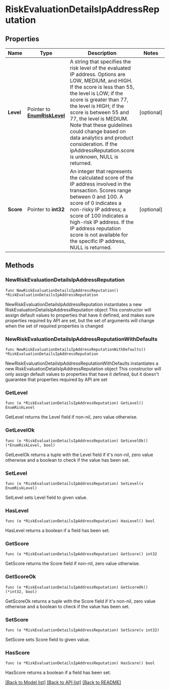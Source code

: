 # RiskEvaluationDetailsIpAddressReputation

## Properties

Name | Type | Description | Notes
------------ | ------------- | ------------- | -------------
**Level** | Pointer to [**EnumRiskLevel**](EnumRiskLevel.md) | A string that specifies the risk level of the evaluated IP address. Options are LOW, MEDIUM, and HIGH. If the score is less than 55, the level is LOW; if the score is greater than 77, the level is HIGH; if the score is between 55 and 77, the level is MEDIUM. Note that these guidelines could change based on data analytics and product consideration. If the ipAddressReputation.score is unknown, NULL is returned. | [optional] 
**Score** | Pointer to **int32** | An integer that represents the calculated score of the IP address involved in the transaction. Scores range between 0 and 100. A score of 0 indicates a non-risky IP address; a score of 100 indicates a high-risk IP address. If the IP address reputation score is not available for the specific IP address, NULL is returned. | [optional] 

## Methods

### NewRiskEvaluationDetailsIpAddressReputation

`func NewRiskEvaluationDetailsIpAddressReputation() *RiskEvaluationDetailsIpAddressReputation`

NewRiskEvaluationDetailsIpAddressReputation instantiates a new RiskEvaluationDetailsIpAddressReputation object
This constructor will assign default values to properties that have it defined,
and makes sure properties required by API are set, but the set of arguments
will change when the set of required properties is changed

### NewRiskEvaluationDetailsIpAddressReputationWithDefaults

`func NewRiskEvaluationDetailsIpAddressReputationWithDefaults() *RiskEvaluationDetailsIpAddressReputation`

NewRiskEvaluationDetailsIpAddressReputationWithDefaults instantiates a new RiskEvaluationDetailsIpAddressReputation object
This constructor will only assign default values to properties that have it defined,
but it doesn't guarantee that properties required by API are set

### GetLevel

`func (o *RiskEvaluationDetailsIpAddressReputation) GetLevel() EnumRiskLevel`

GetLevel returns the Level field if non-nil, zero value otherwise.

### GetLevelOk

`func (o *RiskEvaluationDetailsIpAddressReputation) GetLevelOk() (*EnumRiskLevel, bool)`

GetLevelOk returns a tuple with the Level field if it's non-nil, zero value otherwise
and a boolean to check if the value has been set.

### SetLevel

`func (o *RiskEvaluationDetailsIpAddressReputation) SetLevel(v EnumRiskLevel)`

SetLevel sets Level field to given value.

### HasLevel

`func (o *RiskEvaluationDetailsIpAddressReputation) HasLevel() bool`

HasLevel returns a boolean if a field has been set.

### GetScore

`func (o *RiskEvaluationDetailsIpAddressReputation) GetScore() int32`

GetScore returns the Score field if non-nil, zero value otherwise.

### GetScoreOk

`func (o *RiskEvaluationDetailsIpAddressReputation) GetScoreOk() (*int32, bool)`

GetScoreOk returns a tuple with the Score field if it's non-nil, zero value otherwise
and a boolean to check if the value has been set.

### SetScore

`func (o *RiskEvaluationDetailsIpAddressReputation) SetScore(v int32)`

SetScore sets Score field to given value.

### HasScore

`func (o *RiskEvaluationDetailsIpAddressReputation) HasScore() bool`

HasScore returns a boolean if a field has been set.


[[Back to Model list]](../README.md#documentation-for-models) [[Back to API list]](../README.md#documentation-for-api-endpoints) [[Back to README]](../README.md)


